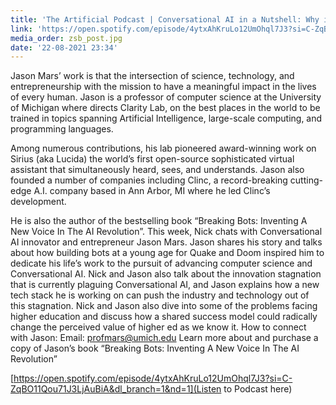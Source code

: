 ```yaml
---
title: 'The Artificial Podcast | Conversational AI in a Nutshell: Why is doesnt need to be stagnant'
link: 'https://open.spotify.com/episode/4ytxAhKruLo12UmOhql7J3?si=C-ZqBO11Qou71J3LjAuBiA&dl_branch=1&nd=1'
media_order: zsb_post.jpg
date: '22-08-2021 23:34'
---
```


Jason Mars’ work is that the intersection of science, technology, and entrepreneurship with the mission to have a meaningful impact in the lives of every human. Jason is a professor of computer science at the University of Michigan where directs Clarity Lab, on the best places in the world to be trained in topics spanning Artificial Intelligence, large-scale computing, and programming languages. 

Among numerous contributions, his lab pioneered award-winning work on Sirius (aka Lucida) the world’s first open-source sophisticated virtual assistant that simultaneously heard, sees, and understands. Jason also founded a number of companies including Clinc, a record-breaking cutting-edge A.I. company based in Ann Arbor, MI where he led Clinc’s development. 

He is also the author of the bestselling book “Breaking Bots: Inventing A New Voice In The AI Revolution”. This week, Nick chats with Conversational AI innovator and entrepreneur Jason Mars. Jason shares his story and talks about how building bots at a young age for Quake and Doom inspired him to dedicate his life’s work to the pursuit of advancing computer science and Conversational AI. Nick and Jason also talk about the innovation stagnation that is currently plaguing Conversational AI, and Jason explains how a new tech stack he is working on can push the industry and technology out of this stagnation. Nick and Jason also dive into some of the problems facing higher education and discuss how a shared success model could radically change the perceived value of higher ed as we know it. How to connect with Jason: Email: profmars@umich.edu Learn more about and purchase a copy of Jason’s book “Breaking Bots: Inventing A New Voice In The AI Revolution”

[https://open.spotify.com/episode/4ytxAhKruLo12UmOhql7J3?si=C-ZqBO11Qou71J3LjAuBiA&dl_branch=1&nd=1](Listen to Podcast here)